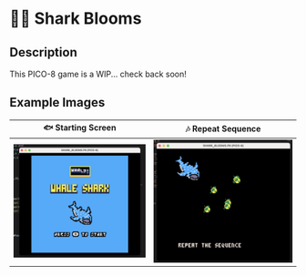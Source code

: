 # 🌊🦠 Shark Blooms

## Description

This PICO-8 game is a WIP... check back soon!


## Example Images

🐟 Starting Screen   |   🎶 Repeat Sequence  
:-------------------------:|:-------------------------:
![Starting screen](./demos/shark-blooms.png)  |  ![Repeat sequence](./demos/repeat-sequence.png) 

